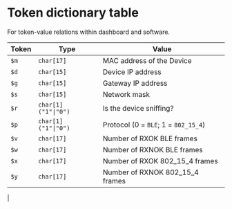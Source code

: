 # Token dictionary table
For token-value relations within dashboard and software.

| Token | Type | Value |
| ----- | ---- | ----- |
| `$m`  | `char[17]` | MAC address of the Device | 
| `$d`  | `char[15]` | Device IP address |
| `$g`  | `char[15]` | Gateway IP address |
| `$s`  | `char[15]` | Network mask |
| `$r`  | `char[1]` `("1"\|"0")` | Is the device sniffing? |
| `$p`  | `char[1]` `("1"\|"0")` | Protocol (0 = `BLE`; 1 =  `802_15_4`) |
| `$v`  | `char[17]` | Number of RXOK BLE frames | 
| `$w`  | `char[17]` | Number of RXNOK BLE frames |
| `$x`  | `char[17]` | Number of RXOK 802_15_4 frames |
| `$y`  | `char[17]` | Number of RXNOK 802_15_4 frames |
| 
